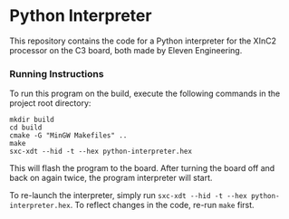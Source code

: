 # Python Interpreter

This repository contains the code for a Python interpreter for the XInC2 processor on the C3 board, both made by Eleven Engineering.

### Running Instructions

To run this program on the build, execute the following commands in the project root directory:

```
mkdir build
cd build
cmake -G "MinGW Makefiles" ..
make
sxc-xdt --hid -t --hex python-interpreter.hex
```

This will flash the program to the board. After turning the board off and back on again twice, the program interpreter will start.

To re-launch the interpreter, simply run `sxc-xdt --hid -t --hex python-interpreter.hex`. To reflect changes in the code, re-run `make` first.
